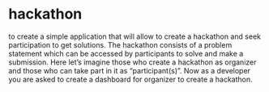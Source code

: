 # hackathon
to create a simple application that will allow to create a hackathon and seek participation to get solutions. The hackathon consists of a problem statement which can be accessed by participants to solve and make a submission. Here let’s imagine those who create a hackathon as organizer and those who can take part in it as “participant(s)”. Now as a developer you are asked to create a dashboard for organizer to create a hackathon.
